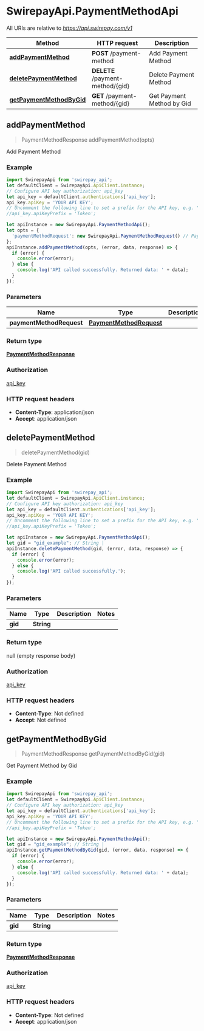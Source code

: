 # SwirepayApi.PaymentMethodApi

All URIs are relative to *https://api.swirepay.com/v1*

Method | HTTP request | Description
------------- | ------------- | -------------
[**addPaymentMethod**](PaymentMethodApi.md#addPaymentMethod) | **POST** /payment-method | Add Payment Method
[**deletePaymentMethod**](PaymentMethodApi.md#deletePaymentMethod) | **DELETE** /payment-method/{gid} | Delete Payment Method
[**getPaymentMethodByGid**](PaymentMethodApi.md#getPaymentMethodByGid) | **GET** /payment-method/{gid} | Get Payment Method by Gid



## addPaymentMethod

> PaymentMethodResponse addPaymentMethod(opts)

Add Payment Method

### Example

```javascript
import SwirepayApi from 'swirepay_api';
let defaultClient = SwirepayApi.ApiClient.instance;
// Configure API key authorization: api_key
let api_key = defaultClient.authentications['api_key'];
api_key.apiKey = 'YOUR API KEY';
// Uncomment the following line to set a prefix for the API key, e.g. "Token" (defaults to null)
//api_key.apiKeyPrefix = 'Token';

let apiInstance = new SwirepayApi.PaymentMethodApi();
let opts = {
  'paymentMethodRequest': new SwirepayApi.PaymentMethodRequest() // PaymentMethodRequest | 
};
apiInstance.addPaymentMethod(opts, (error, data, response) => {
  if (error) {
    console.error(error);
  } else {
    console.log('API called successfully. Returned data: ' + data);
  }
});
```

### Parameters


Name | Type | Description  | Notes
------------- | ------------- | ------------- | -------------
 **paymentMethodRequest** | [**PaymentMethodRequest**](PaymentMethodRequest.md)|  | [optional] 

### Return type

[**PaymentMethodResponse**](PaymentMethodResponse.md)

### Authorization

[api_key](../README.md#api_key)

### HTTP request headers

- **Content-Type**: application/json
- **Accept**: application/json


## deletePaymentMethod

> deletePaymentMethod(gid)

Delete Payment Method

### Example

```javascript
import SwirepayApi from 'swirepay_api';
let defaultClient = SwirepayApi.ApiClient.instance;
// Configure API key authorization: api_key
let api_key = defaultClient.authentications['api_key'];
api_key.apiKey = 'YOUR API KEY';
// Uncomment the following line to set a prefix for the API key, e.g. "Token" (defaults to null)
//api_key.apiKeyPrefix = 'Token';

let apiInstance = new SwirepayApi.PaymentMethodApi();
let gid = "gid_example"; // String | 
apiInstance.deletePaymentMethod(gid, (error, data, response) => {
  if (error) {
    console.error(error);
  } else {
    console.log('API called successfully.');
  }
});
```

### Parameters


Name | Type | Description  | Notes
------------- | ------------- | ------------- | -------------
 **gid** | **String**|  | 

### Return type

null (empty response body)

### Authorization

[api_key](../README.md#api_key)

### HTTP request headers

- **Content-Type**: Not defined
- **Accept**: Not defined


## getPaymentMethodByGid

> PaymentMethodResponse getPaymentMethodByGid(gid)

Get Payment Method by Gid

### Example

```javascript
import SwirepayApi from 'swirepay_api';
let defaultClient = SwirepayApi.ApiClient.instance;
// Configure API key authorization: api_key
let api_key = defaultClient.authentications['api_key'];
api_key.apiKey = 'YOUR API KEY';
// Uncomment the following line to set a prefix for the API key, e.g. "Token" (defaults to null)
//api_key.apiKeyPrefix = 'Token';

let apiInstance = new SwirepayApi.PaymentMethodApi();
let gid = "gid_example"; // String | 
apiInstance.getPaymentMethodByGid(gid, (error, data, response) => {
  if (error) {
    console.error(error);
  } else {
    console.log('API called successfully. Returned data: ' + data);
  }
});
```

### Parameters


Name | Type | Description  | Notes
------------- | ------------- | ------------- | -------------
 **gid** | **String**|  | 

### Return type

[**PaymentMethodResponse**](PaymentMethodResponse.md)

### Authorization

[api_key](../README.md#api_key)

### HTTP request headers

- **Content-Type**: Not defined
- **Accept**: application/json


